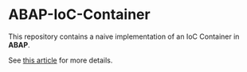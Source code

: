 # ABAP-IoC-Container

This repository contains a naive implementation of an IoC Container in **ABAP**.

See [this article](https://dev.to/bothzoli/implementing-an-ioc-container-in-abap-534) for more details.
